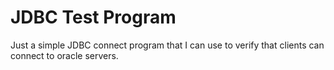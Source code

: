 # JDBC Test Program

Just a simple JDBC connect program that I can use to verify that clients can connect to oracle servers.